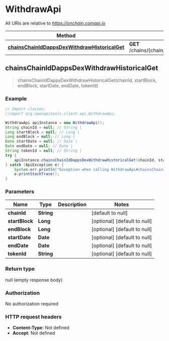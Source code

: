 # WithdrawApi

All URIs are relative to *https://onchain.coinapi.io*

Method | HTTP request | Description
------------- | ------------- | -------------
[**chainsChainIdDappsDexWithdrawHistoricalGet**](WithdrawApi.md#chainsChainIdDappsDexWithdrawHistoricalGet) | **GET** /chains/{chain_id}/dapps/dex/withdraw/historical | 



## chainsChainIdDappsDexWithdrawHistoricalGet

> chainsChainIdDappsDexWithdrawHistoricalGet(chainId, startBlock, endBlock, startDate, endDate, tokenId)



### Example

```java
// Import classes:
//import org.openapitools.client.api.WithdrawApi;

WithdrawApi apiInstance = new WithdrawApi();
String chainId = null; // String | 
Long startBlock = null; // Long | 
Long endBlock = null; // Long | 
Date startDate = null; // Date | 
Date endDate = null; // Date | 
String tokenId = null; // String | 
try {
    apiInstance.chainsChainIdDappsDexWithdrawHistoricalGet(chainId, startBlock, endBlock, startDate, endDate, tokenId);
} catch (ApiException e) {
    System.err.println("Exception when calling WithdrawApi#chainsChainIdDappsDexWithdrawHistoricalGet");
    e.printStackTrace();
}
```

### Parameters


Name | Type | Description  | Notes
------------- | ------------- | ------------- | -------------
 **chainId** | **String**|  | [default to null]
 **startBlock** | **Long**|  | [optional] [default to null]
 **endBlock** | **Long**|  | [optional] [default to null]
 **startDate** | **Date**|  | [optional] [default to null]
 **endDate** | **Date**|  | [optional] [default to null]
 **tokenId** | **String**|  | [optional] [default to null]

### Return type

null (empty response body)

### Authorization

No authorization required

### HTTP request headers

- **Content-Type**: Not defined
- **Accept**: Not defined

